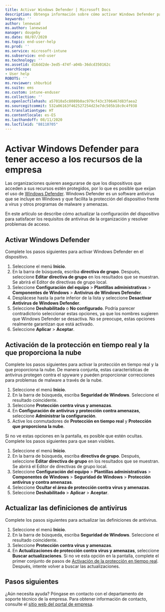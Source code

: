 ```yaml
---
title: Activar Windows Defender | Microsoft Docs
description: Obtenga información sobre cómo activar Windows Defender para tener acceso a los recursos de la empresa.
keywords: ''
author: lenewsad
ms.author: lanewsad
manager: dougeby
ms.date: 08/07/2020
ms.topic: end-user-help
ms.prod: ''
ms.service: microsoft-intune
ms.subservice: end-user
ms.technology: ''
ms.assetid: d16dd2de-3ed5-474f-a04b-36dcd350162c
searchScope:
- User help
ROBOTS: ''
ms.reviewer: shburbid
ms.suite: ems
ms.custom: intune-enduser
ms.collection: ''
ms.openlocfilehash: a57010a5c8089b0ac979cf43c3706467d83faea2
ms.sourcegitcommit: 532a06163f462527254d23e7dc505b18c0c4f938
ms.translationtype: HT
ms.contentlocale: es-ES
ms.lasthandoff: 08/11/2020
ms.locfileid: "88110705"
---
```

# <a name="turn-on-windows-defender-to-access-company-resources"></a>Activar Windows Defender para tener acceso a los recursos de la empresa

Las organizaciones quieren asegurarse de que los dispositivos que acceden a sus recursos estén protegidos, por lo que es posible que exijan el uso de [Windows Defender](https://www.microsoft.com/safety/pc-security/windows-defender.aspx). Windows Defender es un software antivirus que se incluye en Windows y que facilita la protección del dispositivo frente a virus y otros programas de malware y amenazas. 

En este artículo se describe cómo actualizar la configuración del dispositivo para satisfacer los requisitos de antivirus de la organización y resolver problemas de acceso. 

## <a name="turn-on-windows-defender"></a>Activar Windows Defender
Complete los pasos siguientes para activar Windows Defender en el dispositivo. 

1. Seleccione el menú **Inicio**.
2. En la barra de búsqueda, escriba **directiva de grupo**. Después, seleccione **Editar directiva de grupo** en los resultados que se muestran. Se abrirá el Editor de directivas de grupo local.
4. Seleccione **Configuración del equipo** > **Plantillas administrativas** > **Componentes de Windows** > **Antivirus de Windows Defender**. 
5. Desplácese hasta la parte inferior de la lista y seleccione **Desactivar Antivirus de Windows Defender**.  
6. Seleccione **Deshabilitado** o **No configurado**. Podría parecer contradictorio seleccionar estas opciones, ya que los nombres sugieren que Windows Defender se desactiva. No se preocupe, estas opciones realmente garantizan que está activado. 
7. Seleccione **Aplicar** > **Aceptar**.  


## <a name="turn-on-real-time-and-cloud-delivered-protection"></a>Activación de la protección en tiempo real y la que proporciona la nube

Complete los pasos siguientes para activar la protección en tiempo real y la que proporciona la nube. De manera conjunta, estas características de antivirus protegen contra el spyware y pueden proporcionar correcciones para problemas de malware a través de la nube. 

1. Seleccione el menú **Inicio**.
2. En la barra de búsqueda, escriba **Seguridad de Windows**. Seleccione el resultado coincidente. 
3. Seleccione **Protección contra virus y amenazas**.
4. En **Configuración de antivirus y protección contra amenazas**, seleccione **Administrar la configuración**.
5. Active los conmutadores de **Protección en tiempo real** y **Protección que proporciona la nube**. 

Si no ve estas opciones en la pantalla, es posible que estén ocultas. Complete los pasos siguientes para que sean visibles.  

1. Seleccione el menú **Inicio**.  
2. En la barra de búsqueda, escriba **directiva de grupo**. Después, seleccione **Editar directiva de grupo** en los resultados que se muestran. Se abrirá el Editor de directivas de grupo local.
3. Seleccione **Configuración del equipo** > **Plantillas administrativas** > **Componentes de Windows** > **Seguridad de Windows** > **Protección antivirus y contra amenazas**.
4. Seleccione **Ocultar el área de protección contra virus y amenazas**.
5. Seleccione **Deshabilitado** > **Aplicar** > **Aceptar**.  

## <a name="update-your-antivirus-definitions"></a>Actualizar las definiciones de antivirus
Complete los pasos siguientes para actualizar las definiciones de antivirus.  
1. Seleccione el menú **Inicio**.
2. En la barra de búsqueda, escriba **Seguridad de Windows**. Seleccione el resultado coincidente. 
3. Seleccione **Protección contra virus y amenazas**.
4. En **Actualizaciones de protección contra virus y amenazas**, seleccione **Buscar actualizaciones**. Si no ve esta opción en la pantalla, complete el primer conjunto de pasos de [Activación de la protección en tiempo real](turn-on-defender-windows.md#turn-on-real-time-and-cloud-delivered-protection). Después, intente volver a buscar las actualizaciones. 

## <a name="next-steps"></a>Pasos siguientes  

¿Aún necesita ayuda? Póngase en contacto con el departamento de soporte técnico de la empresa. Para obtener información de contacto, consulte el [sitio web del portal de empresa](https://go.microsoft.com/fwlink/?linkid=2010980).
